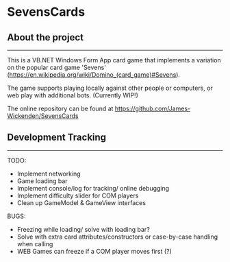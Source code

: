 # SevensCards

## About the project

---
This is a VB.NET Windows Form App card game that implements a variation on the popular card game 'Sevens' (<https://en.wikipedia.org/wiki/Domino_(card_game)#Sevens>).

The game supports playing locally against other people or computers, or web play with additional bots. (Currently WIP!)

The online repository can be found at <https://github.com/James-Wickenden/SevensCards>

## Development Tracking

---

TODO:

- Implement networking
- Game loading bar
- Implement console/log for tracking/ online debugging
- Implement difficulty slider for COM players
- Clean up GameModel & GameView interfaces

BUGS:

- Freezing while loading/ solve with loading bar?
- Solve with extra card attributes/constructors or case-by-case handling when calling
- WEB Games can freeze if a COM player moves first (?)
